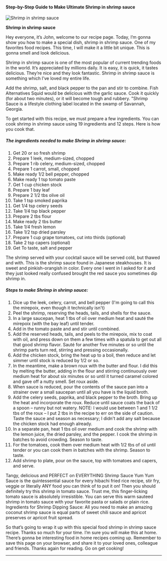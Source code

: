             

#### Step-by-Step Guide to Make Ultimate Shrimp in shrimp sauce

![Shrimp in shrimp sauce](https://img-global.cpcdn.com/recipes/56cbeed7f75d76c2/751x532cq70/shrimp-in-shrimp-sauce-recipe-main-photo.jpg)

**Shrimp in shrimp sauce**

Hey everyone, it’s John, welcome to our recipe page. Today, I’m gonna show you how to make a special dish, shrimp in shrimp sauce. One of my favorites food recipes. This time, I will make it a little bit unique. This is gonna smell and look delicious.

Shrimp in shrimp sauce is one of the most popular of current trending foods in the world. It’s appreciated by millions daily. It is easy, it is quick, it tastes delicious. They’re nice and they look fantastic. Shrimp in shrimp sauce is something which I’ve loved my entire life.

Add the shrimp, salt, and black pepper to the pan and stir to combine. Fish Alternatives Squid would be delicious with the garlic sauce. Cook it quickly (for about two minutes), or it will become tough and rubbery. "Shrimp Sauce is a lifestyle clothing label located in the swamp of Savannah, Georgia.

To get started with this recipe, we must prepare a few ingredients. You can cook shrimp in shrimp sauce using 19 ingredients and 12 steps. Here is how you cook that.

##### The ingredients needed to make Shrimp in shrimp sauce:

1.  Get 20 or so fresh shrimp
2.  Prepare 1 leek, medium-sized, chopped
3.  Prepare 1 rib celery, medium-sized, chopped
4.  Prepare 1 carrot, small, chopped
5.  Make ready 1/2 bell pepper, chopped
6.  Make ready 1 tsp tomato paste
7.  Get 1 cup chicken stock
8.  Prepare 1 bay leaf
9.  Prepare 2 1/2 tbs olive oil
10.  Take 1 tsp smoked paprika
11.  Get 1/4 tsp celery seeds
12.  Take 1/4 tsp black pepper
13.  Prepare 2 tbs flour
14.  Make ready 2 tbs butter
15.  Take 1/4 fresh lemon
16.  Take 1/2 tsp dried parsley
17.  Prepare 1 cup grape tomatoes, cut into thirds (optional)
18.  Take 2 tsp capers (optional)
19.  Get To taste, salt and pepper

The shrimp served with your cocktail sauce will be served cold, but thawed and with. This is the shrimp sauce found in Japanese steakhouses. It is sweet and pinkish-orangish in color. Every one I went in I asked for it and they just looked really confused brought the red sauce you sometimes dip shrimp in.

##### Steps to make Shrimp in shrimp sauce:

1.  Dice up the leek, celery, carrot, and bell pepper (I'm going to call this the mirepoix, even though it technically isn't)
2.  Peel the shrimp, reserving the heads, tails, and shells for the sauce.
3.  In a large saucepan, heat 1 tbs of oil over medium heat and sauté the mirepoix (with the bay leaf) until tender.
4.  Add in the tomato paste and and stir until combined.
5.  Add the reserved heads, tails, and peels to the mirepoix, mix to coat with oil, and press down on them a few times with a spatula to get out all that good shrimp flavor. Sauté for another five minutes or so until the shrimp parts turn red, stirring and pressing occasionally.
6.  Add the chicken stock, bring the heat up to a boil, then reduce and let simmer until stock is reduced by 1/2 or so.
7.  In the meantime, make a brown roux with the butter and flour. I did this by melting the butter, adding in the flour and stirring continuously over medium heat for about six minutes or so until it turned caramel colored and gave off a nutty smell. Set roux aside.
8.  When sauce is reduced, pour the contents of the sauce pan into a strainer over a small saucepan until all you have is the liquid broth.
9.  Add the celery seeds, paprika, and black pepper to the broth. Bring up the heat and incorporate the roux. Reduce until sauce coats the back of a spoon – runny but not watery. NOTE: I would use between 1 and 1 1/2 tbs of the roux – I put 2 tbs in the recipe to err on the side of caution. Taste the sauce and season as necessary; I didn't add any salt because the chicken stock had enough already.
10.  In a separate pan, heat 1 tbs oil over medium and cook the shrimp with the lemon juice, the dried parsley, and the pepper. I cook the shrimp in batches to avoid crowding. Season to taste.
11.  For the tomatoes, cook them over medium heat with 1/2 tbs of oil until tender or you can cook them in batches with the shrimp. Season to taste.
12.  Add shrimp to plate, pour on the sauce, top with tomatoes and capers, and serve.

Tangy, delicious and PERFECT on EVERYTHING Shrimp Sauce Yum Yum Sauce is the quintessential sauce for every hibachi fried rice recipe, stir fry, veggie or literally ANY food you can think of to put it on! Then you should definitely try this shrimp in tomato sauce. Trust me, this finger-licking tomato sauce is absolutely irresistible. You can serve this warm sauteed shrimp in tomato sauce with your favorite pasta or salads or plain rice. Ingredients for Shrimp Dipping Sauce: All you need to make an amazing coconut shrimp sauce is equal parts of sweet chili sauce and apricot preserves or apricot fruit spread.

So that’s going to wrap it up with this special food shrimp in shrimp sauce recipe. Thanks so much for your time. I’m sure you will make this at home. There’s gonna be interesting food in home recipes coming up. Remember to save this page on your browser, and share it to your loved ones, colleague and friends. Thanks again for reading. Go on get cooking!

* * *